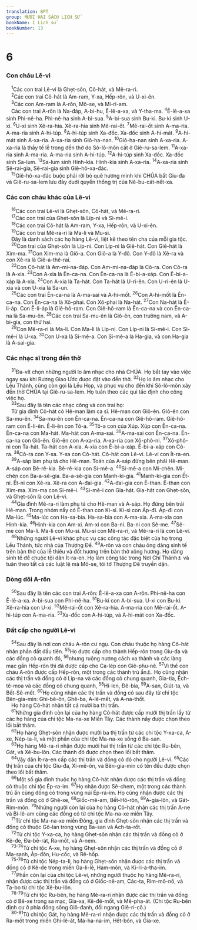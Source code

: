```yaml
---
translation: BPT
group: MƯƠI HAI SÁCH LỊCH SỬ
bookName: I Lịch sử 
bookNumber: 13
---
```


<div class="title"><h1>6</h1><h3>Con cháu Lê-vi</h3></div>
<span class="verse 1su_6_1"> <sup>1</sup>Các con trai Lê-vi là Ghẹt-sôn, Cô-hát, và Mê-ra-ri.<br/></span>
<span class="verse 1su_6_2"> <sup>2</sup>Các con trai Cô-hát là Am-ram, Y-xa, Hếp-rôn, và U-xi-ên.<br/></span>
<span class="verse 1su_6_3"> <sup>3</sup>Các con Am-ram là A-rôn, Mô-se, và Mi-ri-am.<br/> Các con trai A-rôn là Na-đáp, A-bi-hu, Ê-lê-a-xa, và Y-tha-ma.</span>
<span class="verse 1su_6_4"><sup>4</sup>Ê-lê-a-xa sinh Phi-nê-ha. Phi-nê-ha sinh A-bi-sua.</span>
<span class="verse 1su_6_5"><sup>5</sup>A-bi-sua sinh Bu-ki. Bu-ki sinh U-xi.</span>
<span class="verse 1su_6_6"><sup>6</sup>U-xi sinh Xê-ra-hia. Xê-ra-hia sinh Mê-rai-ốt.</span>
<span class="verse 1su_6_7"><sup>7</sup>Mê-rai-ốt sinh A-ma-ria. A-ma-ria sinh A-hi-túp.</span>
<span class="verse 1su_6_8"><sup>8</sup>A-hi-túp sinh Xa-đốc. Xa-đốc sinh A-hi-mát.</span>
<span class="verse 1su_6_9"><sup>9</sup>A-hi-mát sinh A-xa-ria. A-xa-ria sinh Giô-ha-nan.</span>
<span class="verse 1su_6_10"><sup>10</sup>Giô-ha-nan sinh A-xa-ria. A-xa-ria là thầy tế lễ trong đền thờ do Sô-lô-môn cất ở Giê-ru-sa-lem.</span>
<span class="verse 1su_6_11"><sup>11</sup>A-xa-ria sinh A-ma-ria. A-ma-ria sinh A-hi-túp.</span>
<span class="verse 1su_6_12"><sup>12</sup>A-hi-túp sinh Xa-đốc. Xa-đốc sinh Sa-lum.</span>
<span class="verse 1su_6_13"><sup>13</sup>Sa-lum sinh Hinh-kia. Hinh-kia sinh A-xa-ria.</span>
<span class="verse 1su_6_14"><sup>14</sup>A-xa-ria sinh Sê-rai-gia, Sê-rai-gia sinh Giê-hô-xa-đác.<br/></span>
<span class="verse 1su_6_15"> <sup>15</sup>Giê-hô-xa-đác buộc phải rời bỏ quê hương mình khi CHÚA bắt Giu-đa và Giê-ru-sa-lem lưu đày duới quyền thống trị của Nê-bu-cát-nết-xa.<br/></span>
<div class="title"><h3>Các con cháu khác của Lê-vi</h3></div>
<span class="verse 1su_6_16"> <sup>16</sup>Các con trai Lê-vi là Ghẹt-sôn, Cô-hát, và Mê-ra-ri.<br/></span>
<span class="verse 1su_6_17"> <sup>17</sup>Các con trai của Ghẹt-sôn là Líp-ni và Si-mê-i.<br/></span>
<span class="verse 1su_6_18"> <sup>18</sup>Các con trai Cô-hát là Am-ram, Y-xa, Hếp-rôn, và U-xi-ên.<br/></span>
<span class="verse 1su_6_19"> <sup>19</sup>Các con trai Mê-ra-ri là Ma-li và Mu-si.<br/> Đây là danh sách các họ hàng Lê-vi, liệt kê theo tên cha của mỗi gia tộc.<br/></span>
<span class="verse 1su_6_20"> <sup>20</sup>Con trai của Ghẹt-sôn là Líp-ni. Con Líp-ni là Giê-hát. Con Giê-hát là Xim-ma.</span>
<span class="verse 1su_6_21"><sup>21</sup>Con Xim-ma là Giô-a. Con Giô-a là Y-đô. Con Y-đô là Xê-ra và con Xê-ra là Giê-a-thê-rai.<br/></span>
<span class="verse 1su_6_22"> <sup>22</sup>Con Cô-hát là Am-mi-na-đáp. Con Am-mi-na-đáp là Cô-ra. Con Cô-ra là A-xia.</span>
<span class="verse 1su_6_23"><sup>23</sup>Con A-xia là Ên-ca-na. Con Ên-ca-na là Ê-bi-a-xáp. Con Ê-bi-a-xáp là A-xia.</span>
<span class="verse 1su_6_24"><sup>24</sup>Con A-xia là Ta-hát. Con Ta-hát là U-ri-ên. Con U-ri-ên là U-xia và con U-xia là Sa-un.<br/></span>
<span class="verse 1su_6_25"> <sup>25</sup>Các con trai Ên-ca-na là A-ma-sai và A-hi-mốt.</span>
<span class="verse 1su_6_26"><sup>26</sup>Con A-hi-mốt là Ên-ca-na. Con Ên-ca-na là Xô-phai. Con Xô-phai là Na-hát.</span>
<span class="verse 1su_6_27"><sup>27</sup>Con Na-hát là Ê-li-áp. Con Ê-li-áp là Giê-hô-ram. Con Giê-hô-ram là Ên-ca-na và con Ên-ca-na là Sa-mu-ên.</span>
<span class="verse 1su_6_28"><sup>28</sup>Các con trai Sa-mu-ên là Giô-ên, con trưởng nam, và A-bi-gia, con thứ hai.<br/></span>
<span class="verse 1su_6_29"> <sup>29</sup>Con Mê-ra-ri là Ma-li. Con Ma-li là Líp-ni. Con Líp-ni là Si-mê-i. Con Si-mê-i là U-xa.</span>
<span class="verse 1su_6_30"><sup>30</sup>Con U-xa là Si-mê-a. Con Si-mê-a là Ha-gia, và con Ha-gia là A-sai-gia.<br/></span>
<div class="title"><h3>Các nhạc sĩ trong đền thờ</h3></div>
<span class="verse 1su_6_31"> <sup>31</sup>Đa-vít chọn những người lo âm nhạc cho nhà CHÚA. Họ bắt tay vào việc ngay sau khi Rương Giao Ước được đặt vào đền thờ.</span>
<span class="verse 1su_6_32"><sup>32</sup>Họ lo âm nhạc cho Lều Thánh, cũng còn gọi là Lều Họp, và phục vụ cho đến khi Sô-lô-môn xây đền thờ CHÚA tại Giê-ru-sa-lem. Họ tuân theo các qui tắc định cho công việc họ.<br/></span>
<span class="verse 1su_6_33"> <sup>33</sup>Sau đây là tên các nhạc công và con trai họ:<br/> Từ gia đình Cô-hát có Hê-man làm ca sĩ. Hê-man con Giô-ên. Giô-ên con Sa-mu-ên.</span>
<span class="verse 1su_6_34"><sup>34</sup>Sa-mu-ên con Ên-ca-na. Ên-ca-na con Giê-hô-ram. Giê-hô-ram con Ê-li-ên. Ê-li-ên con Tô-a.</span>
<span class="verse 1su_6_35"><sup>35</sup>Tô-a con của Xúp. Xúp con Ên-ca-na. Ên-ca-na con Ma-hát. Ma-hát con A-ma-sai.</span>
<span class="verse 1su_6_36"><sup>36</sup>A-ma-sai con Ên-ca-na. Ên-ca-na con Giô-ên. Giô-ên con A-xa-ria. A-xa-ria con Xô-phô-ni.</span>
<span class="verse 1su_6_37"><sup>37</sup>Xô-phô-ni con Ta-hát. Ta-hát con A-xia. A-xia con Ê-bi-a-xáp. Ê-bi-a-xáp con Cô-ra.</span>
<span class="verse 1su_6_38"><sup>38</sup>Cô-ra con Y-sa. Y-sa con Cô-hát. Cô-hát con Lê-vi. Lê-vi con Ít-ra-en.<br/></span>
<span class="verse 1su_6_39"> <sup>39</sup>A-sáp làm phụ tá cho Hê-man. Toán của A-sáp đứng bên phải Hê-man. A-sáp con Bê-rê-kia. Bê-rê-kia con Si-mê-a.</span>
<span class="verse 1su_6_40"><sup>40</sup>Si-mê-a con Mi-chên. Mi-chên con Ba-a-sê-gia. Ba-a-sê-gia con Manh-ki-gia.</span>
<span class="verse 1su_6_41"><sup>41</sup>Manh-ki-gia con Ết-ni. Ết-ni con Xê-ra. Xê-ra con A-đai-gia.</span>
<span class="verse 1su_6_42"><sup>42</sup>A-đai-gia con Ê-than. Ê-than con Xim-ma. Xim-ma con Si-mê-i.</span>
<span class="verse 1su_6_43"><sup>43</sup>Si-mê-i con Gia-hát. Gia-hát con Ghẹt-sôn, và Ghẹt-sôn là con Lê-vi.<br/></span>
<span class="verse 1su_6_44"> <sup>44</sup>Gia đình Mê-ra-ri làm phụ tá cho Hê-man và A-sáp. Họ đứng bên trái Hê-man. Trong nhóm nầy có Ê-than con Ki-si. Ki-si con Áp-đi. Áp-đi con Ma-lúc.</span>
<span class="verse 1su_6_45"><sup>45</sup>Ma-lúc con Ha-sa-bia. Ha-sa-bia con A-ma-xia. A-ma-xia con Hinh-kia.</span>
<span class="verse 1su_6_46"><sup>46</sup>Hinh-kia con Am-xi. Am-xi con Ba-ni. Ba-ni con Sê-me.</span>
<span class="verse 1su_6_47"><sup>47</sup>Sê-me con Ma-li. Ma-li con Mu-si. Mu-si con Mê-ra-ri, và Mê-ra-ri là con Lê-vi.<br/></span>
<span class="verse 1su_6_48"> <sup>48</sup>Những người Lê-vi khác phục vụ các công tác đặc biệt của họ trong Lều Thánh, tức nhà của Thượng Đế.</span>
<span class="verse 1su_6_49"><sup>49</sup>A-rôn và con cháu ông dâng sinh tế trên bàn thờ của lễ thiêu và đốt hương trên bàn thờ xông hương. Họ dâng sinh tế để chuộc tội dân Ít-ra-en. Họ làm công tác trong Nơi Chí Thánh<a data-toggle="tooltip" data-placement="bottom" title="Hay “các vật Rất Thánh.”">⚓</a> và tuân theo tất cả các luật lệ mà Mô-se, tôi tớ Thượng Đế truyền dặn.<br/></span>
<div class="title"><h3>Dòng dõi A-rôn</h3></div>
<span class="verse 1su_6_50"> <sup>50</sup>Sau đây là tên các con trai A-rôn: Ê-lê-a-xa con A-rôn. Phi-nê-ha con Ê-lê-a-xa. A-bi-sua con Phi-nê-ha.</span>
<span class="verse 1su_6_51"><sup>51</sup>Bu-ki con A-bi-sua. U-xi con Bu-ki. Xê-ra-hia con U-xi.</span>
<span class="verse 1su_6_52"><sup>52</sup>Mê-rai-ốt con Xê-ra-hia. A-ma-ria con Mê-rai-ốt. A-hi-túp con A-ma-ria.</span>
<span class="verse 1su_6_53"><sup>53</sup>Xa-đốc con A-hi-túp, và A-hi-mát con Xa-đốc.<br/></span>
<div class="title"><h3>Đất cấp cho người Lê-vi</h3></div>
<span class="verse 1su_6_54"> <sup>54</sup>Sau đây là nơi con cháu A-rôn cư ngụ. Con cháu thuộc họ hàng Cô-hát nhận phần đất đầu tiên.</span>
<span class="verse 1su_6_55"><sup>55</sup>Họ được cấp cho thành Hếp-rôn trong Giu-đa và các đồng cỏ quanh đó,</span>
<span class="verse 1su_6_56"><sup>56</sup>nhưng ruộng nương cách xa thành và các làng mạc gần Hếp-rôn thì đã được cấp cho Ca-lép con Giê-phu-nê.</span>
<span class="verse 1su_6_57"><sup>57</sup>Vì thế con cháu A-rôn được cấp Hếp-rôn, một trong các thành trú ẩn<a data-toggle="tooltip" data-placement="bottom" title="Một thành phố đặc biệt dành riêng cho một người Do-thái vô ý giết người chạy đến để trốn tránh thân nhân người chết muốn báo thù. Xem Dân 35:6-34 và Giôs 20:1-9. Xem thêm câu 67.">⚓</a>. Họ cũng nhận các thị trấn và đồng cỏ ở Líp-na và các đồng cỏ chung quanh, Gia-tia, Ếch-tê-moa và các đồng cỏ chung quanh,</span>
<span class="verse 1su_6_58"><sup>58</sup>Hi-len, Đê-bia,</span>
<span class="verse 1su_6_59"><sup>59</sup>A-san, Giút-ta, và Bết-Sê-mết.</span>
<span class="verse 1su_6_60"><sup>60</sup>Họ cũng nhận các thị trấn và đồng cỏ sau đây từ chi tộc Bên-gia-min: Ghi-bê-ôn, Ghê-ba, A-lê-mết, và A-na-thốt.<br/> Họ hàng Cô-hát nhận tất cả mười ba thị trấn.<br/></span>
<span class="verse 1su_6_61"> <sup>61</sup>Những gia đình còn lại của họ hàng Cô-hát được cấp mười thị trấn lấy từ các họ hàng của chi tộc Ma-na-xe Miền Tây. Các thành nầy được chọn theo lối bắt thăm.<br/></span>
<span class="verse 1su_6_62"> <sup>62</sup>Họ hàng Ghẹt-sôn nhận được mười ba thị trấn từ các chi tộc Y-xa-ca, A-xe, Nép-ta-li, và một phần của chi tộc Ma-na-xe sống ở Ba-san.<br/></span>
<span class="verse 1su_6_63"> <sup>63</sup>Họ hàng Mê-ra-ri nhận được mười hai thị trấn từ các chi tộc Ru-bên, Gát, và Xê-bu-lôn. Các thành đó được chọn theo lối bắt thăm.<br/></span>
<span class="verse 1su_6_64"> <sup>64</sup>Vậy dân Ít-ra-en cấp các thị trấn và đồng cỏ đó cho người Lê-vi.</span>
<span class="verse 1su_6_65"><sup>65</sup>Các thị trấn của chi tộc Giu-đa, Xi-mê-ôn, và Bên-gia-min có tên đều được chọn theo lối bắt thăm.<br/></span>
<span class="verse 1su_6_66"> <sup>66</sup>Một số gia đình thuộc họ hàng Cô-hát nhận được các thị trấn và đồng cỏ thuộc chi tộc Ép-ra-im.</span>
<span class="verse 1su_6_67"><sup>67</sup>Họ nhận được Sê-chem, một trong các thành trú ẩn cùng đồng cỏ trong vùng núi Ép-ra-im. Họ cũng nhận được các thị trấn và đồng cỏ ở Ghê-xe,</span>
<span class="verse 1su_6_68"><sup>68</sup>Giốc-mê-am, Bết-Hô-rôn,</span>
<span class="verse 1su_6_69"><sup>69</sup>A-gia-lôn, và Gát-Rim-môn.</span>
<span class="verse 1su_6_70"><sup>70</sup>Những người còn lại của họ hàng Cô-hát nhận các thị trấn A-ne và Bi-lê-am cùng các đồng cỏ từ chi tộc Ma-na-xe miền Tây.<br/></span>
<span class="verse 1su_6_71"> <sup>71</sup>Từ chi tộc Ma-na-xe miền Đông, gia đình Ghẹt-sôn nhận các thị trấn và đồng cỏ thuộc Gô-lan trong vùng Ba-san và Ách-ta-rốt.<br/></span>
<span class="verse 1su_6_72"> <sup>72</sup>Từ chi tộc Y-xa-ca, họ hàng Ghẹt-sôn nhận các thị trấn và đồng cỏ ở Kê-đe, Đa-bê-rát, Ra-mốt, và A-nem.<br/></span>
<span class="verse 1su_6_73 1su_6_74"> <sup>73-74</sup>Từ chi tộc A-xe, họ hàng Ghẹt-sôn nhận các thị trấn và đồng cỏ ở Ma-sanh, Áp-đôn, Hu-cốc, và Rê-hốp.<br/></span>
<span class="verse 1su_6_75 1su_6_76"> <sup>75-76</sup>Từ chi tộc Nép-ta-li, họ hàng Ghẹt-sôn nhận được các thị trấn và đồng cỏ ở Kê-đe trong miền Ga-li-lê, Ham-môn, và Ki-ri-a-tha-im.<br/></span>
<span class="verse 1su_6_77"> <sup>77</sup>Phần còn lại của chi tộc Lê-vi, những người thuộc họ hàng Mê-ra-ri, nhận được các thị trấn và đồng cỏ ở Giốc-nê-am, Các-ta, Rim-mô-nô, và Ta-bo từ chi tộc Xê-bu-lôn.<br/></span>
<span class="verse 1su_6_78 1su_6_79"> <sup>78-79</sup>Từ chi tộc Ru-bên, họ hàng Mê-ra-ri nhận được các thị trấn và đồng cỏ ở Bê-xe trong sa mạc, Gia-xa, Kê-đê-mốt, và Mê-pha-át. (Chi tộc Ru-bên định cư ở phía đông sông Giô-đanh, đối ngang Giê-ri-cô.)<br/></span>
<span class="verse 1su_6_80 1su_6_81"> <sup>80-81</sup>Từ chi tộc Gát, họ hàng Mê-ra-ri nhận được các thị trấn và đồng cỏ ở Ra-mốt trong miền Ghi-lê-át, Ma-ha-na-im, Hết-bôn, và Gia-xe.<br/></span>
